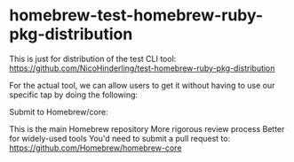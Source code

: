 # homebrew-test-homebrew-ruby-pkg-distribution

This is just for distribution of the test CLI tool: https://github.com/NicoHinderling/test-homebrew-ruby-pkg-distribution

For the actual tool, we can allow users to get it without having to use our specific tap by doing the following:

Submit to Homebrew/core:

This is the main Homebrew repository
More rigorous review process
Better for widely-used tools
You'd need to submit a pull request to: https://github.com/Homebrew/homebrew-core

